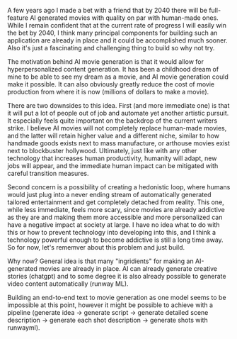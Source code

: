 A few years ago I made a bet with a friend that by 2040 there will be full-feature AI generated movies with quality on par with human-made ones. While I remain confident that at the current rate of progress I will easily win the bet by 2040, I think many principal components for building such an application are already in place and it could be accomplished much sooner. Also it's just a fascinating and challenging thing to build so why not try.


The motivation behind AI movie generation is that it would allow for hyperpersonalized content generation. It has been a childhood dream of mine to be able to see my dream as a movie, and AI movie generation could make it possible. It can also obviously greatly reduce the cost of movie production from where it is now (millions of dollars to make a movie).

There are two downsides to this idea. First (and more immediate one) is that it will put a lot of people out of job and automate yet another artistic pursuit. It especially feels quite important on the backdrop of the current writers strike. I believe AI movies will not completely replace human-made movies, and the latter will retain higher value and a different niche, similar to how handmade goods exists next to mass manufacture, or arthouse movies exist next to blockbuster hollywood. Ultimately, just like with any other technology that increases human productivity, humanity will adapt, new jobs will appear, and the immediate human impact can be mitigated with careful transition measures.

Second concern is a possibility of creating a hedonistic loop, where humans would just plug into a never ending stream of automatically generated tailored entertainment and get completely detached from reality. This one, while less immediate, feels more scary, since movies are already addictive as they are and making them more accessible and more personalized can have a negative impact at society at large. I have no idea what to do with this or how to prevent technology into developing into this, and I think a technology powerful enough to become addictive is still a long time away. So for now, let's rememver about this problem and just build.

Why now? General idea is that many "ingridients" for making an AI-generated movies are already in place. AI can already generate creative stories (chatgpt) and to some degree it is also already possible to generate video content automatically (runway ML).

Building an end-to-end text to movie generation as one model seems to be impossible at this point, however it might be possible to achieve with a pipeline (generate idea -> generate script -> generate detailed scene description -> generate each shot description -> generate shots with runwayml).